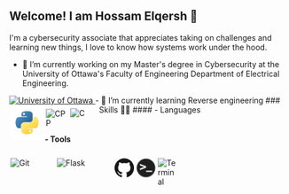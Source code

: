 ## Welcome! I am Hossam Elqersh 🦈
I'm a cybersecurity associate that appreciates taking on challenges and learning new things, I love to know how systems work under the hood.
- 🔭 I’m currently working on my Master's degree in Cybersecurity at the University of Ottawa's Faculty of Engineering Department of Electrical Engineering.
<a href="https://www.uottawa.ca/en">
      <img width="80px" src="https://www.uottawa.ca/themes/custom/uottawa/dist/assets/logo--white.svg" class="nav__logo--light" alt="University of Ottawa"> </a>
- 🌱 I’m currently learning Reverse engineering
### Skills 🤹🏻
#### - Languages 
<img align="left" alt="Python" width="60px" src="https://raw.githubusercontent.com/github/explore/80688e429a7d4ef2fca1e82350fe8e3517d3494d/topics/python/python.png" style="margin: 2px 2px 2px 2px;"/>
<img align="left" alt="CPP" width="40px" src="https://camo.githubusercontent.com/99a16669d62a8eb5383003846946cce0b7bd335bd39cf7e45310aff1072df51d/68747470733a2f2f75706c6f61642e77696b696d656469612e6f72672f77696b6970656469612f636f6d6d6f6e732f7468756d622f312f31382f49534f5f432532422532425f4c6f676f2e7376672f38303070782d49534f5f432532422532425f4c6f676f2e7376672e706e67" style="margin: 7px 2px 2px 2px;" />
<img align="left" alt="C" width="50px" src="https://camo.githubusercontent.com/16427ad53f405bcc2553b69414cf120c3abdbb02bc133ed890b8f5ce8b1d9634/68747470733a2f2f706e67696d672e636f6d2f75706c6f6164732f6c65747465725f632f6c65747465725f635f504e4732322e706e67" style="margin: 6px 2px 2px 2px; <br>">
<br><br>

#### - Tools
<img align="left" alt="Git" width="70px" src="https://camo.githubusercontent.com/3a3902bec2e20083a8a0f2d6c2e803e830e386eff5aeb8b8cdfb439ad43b364e/68747470733a2f2f75706c6f61642e77696b696d656469612e6f72672f77696b6970656469612f636f6d6d6f6e732f7468756d622f652f65302f4769742d6c6f676f2e7376672f35313270782d4769742d6c6f676f2e7376672e706e67" data-canonical-src="https://upload.wikimedia.org/wikipedia/commons/thumb/e/e0/Git-logo.svg/512px-Git-logo.svg.png" style="margin: 7px 12px 2px 2px;" >
<img align="left" alt="Flask" width="90px" src="https://flask.palletsprojects.com/en/2.3.x/_images/flask-horizontal.png"style="margin: 7px 12px 2px 2px;" >
<img align="left" alt="GitHub" width="35px" src="https://raw.githubusercontent.com/github/explore/78df643247d429f6cc873026c0622819ad797942/topics/github/github.png"style="margin: 7px 2px 2px 2px;" >
<img align="left" alt="Terminal" width="35px" src="https://raw.githubusercontent.com/github/explore/80688e429a7d4ef2fca1e82350fe8e3517d3494d/topics/terminal/terminal.png"style="margin: 7px 2px 2px 2px;" >
<img align="left" alt="Terminal" width="35px" src="https://avatars.githubusercontent.com/u/159455?s=200&v=4"style="margin: 7px 2px 2px 2px;" >




















<!--
Here are some ideas to get you started:

- 🔭 I’m currently working on ...
- 🌱 I’m currently learning ...
- 👯 I’m looking to collaborate on ...
- 🤔 I’m looking for help with ...
- 💬 Ask me about ...
- 📫 How to reach me: ...
- 😄 Pronouns: ...
- ⚡ Fun fact: ...
-->
